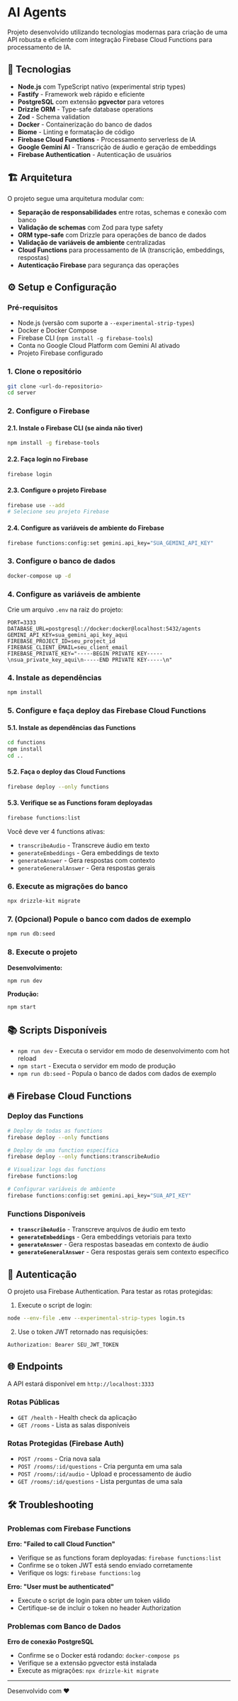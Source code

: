 # AI Agents

Projeto desenvolvido utilizando tecnologias modernas para criação de uma API robusta e eficiente com integração Firebase Cloud Functions para processamento de IA.

## 🚀 Tecnologias

- **Node.js** com TypeScript nativo (experimental strip types)
- **Fastify** - Framework web rápido e eficiente
- **PostgreSQL** com extensão **pgvector** para vetores
- **Drizzle ORM** - Type-safe database operations
- **Zod** - Schema validation
- **Docker** - Containerização do banco de dados
- **Biome** - Linting e formatação de código
- **Firebase Cloud Functions** - Processamento serverless de IA
- **Google Gemini AI** - Transcrição de áudio e geração de embeddings
- **Firebase Authentication** - Autenticação de usuários

## 🏗️ Arquitetura

O projeto segue uma arquitetura modular com:

- **Separação de responsabilidades** entre rotas, schemas e conexão com banco
- **Validação de schemas** com Zod para type safety
- **ORM type-safe** com Drizzle para operações de banco de dados
- **Validação de variáveis de ambiente** centralizadas
- **Cloud Functions** para processamento de IA (transcrição, embeddings, respostas)
- **Autenticação Firebase** para segurança das operações

## ⚙️ Setup e Configuração

### Pré-requisitos

- Node.js (versão com suporte a `--experimental-strip-types`)
- Docker e Docker Compose
- Firebase CLI (`npm install -g firebase-tools`)
- Conta no Google Cloud Platform com Gemini AI ativado
- Projeto Firebase configurado

### 1. Clone o repositório

```bash
git clone <url-do-repositorio>
cd server
```

### 2. Configure o Firebase

#### 2.1. Instale o Firebase CLI (se ainda não tiver)

```bash
npm install -g firebase-tools
```

#### 2.2. Faça login no Firebase

```bash
firebase login
```

#### 2.3. Configure o projeto Firebase

```bash
firebase use --add
# Selecione seu projeto Firebase
```

#### 2.4. Configure as variáveis de ambiente do Firebase

```bash
firebase functions:config:set gemini.api_key="SUA_GEMINI_API_KEY"
```

### 3. Configure o banco de dados

```bash
docker-compose up -d
```

### 4. Configure as variáveis de ambiente

Crie um arquivo `.env` na raiz do projeto:

```env
PORT=3333
DATABASE_URL=postgresql://docker:docker@localhost:5432/agents
GEMINI_API_KEY=sua_gemini_api_key_aqui
FIREBASE_PROJECT_ID=seu_project_id
FIREBASE_CLIENT_EMAIL=seu_client_email
FIREBASE_PRIVATE_KEY="-----BEGIN PRIVATE KEY-----\nsua_private_key_aqui\n-----END PRIVATE KEY-----\n"
```

### 4. Instale as dependências

```bash
npm install
```

### 5. Configure e faça deploy das Firebase Cloud Functions

#### 5.1. Instale as dependências das Functions

```bash
cd functions
npm install
cd ..
```

#### 5.2. Faça o deploy das Cloud Functions

```bash
firebase deploy --only functions
```

#### 5.3. Verifique se as Functions foram deployadas

```bash
firebase functions:list
```

Você deve ver 4 functions ativas:

- `transcribeAudio` - Transcreve áudio em texto
- `generateEmbeddings` - Gera embeddings de texto
- `generateAnswer` - Gera respostas com contexto
- `generateGeneralAnswer` - Gera respostas gerais

### 6. Execute as migrações do banco

```bash
npx drizzle-kit migrate
```

### 7. (Opcional) Popule o banco com dados de exemplo

```bash
npm run db:seed
```

### 8. Execute o projeto

**Desenvolvimento:**

```bash
npm run dev
```

**Produção:**

```bash
npm start
```

## 📚 Scripts Disponíveis

- `npm run dev` - Executa o servidor em modo de desenvolvimento com hot reload
- `npm start` - Executa o servidor em modo de produção
- `npm run db:seed` - Popula o banco de dados com dados de exemplo

## 🔥 Firebase Cloud Functions

### Deploy das Functions

```bash
# Deploy de todas as functions
firebase deploy --only functions

# Deploy de uma function específica
firebase deploy --only functions:transcribeAudio

# Visualizar logs das functions
firebase functions:log

# Configurar variáveis de ambiente
firebase functions:config:set gemini.api_key="SUA_API_KEY"
```

### Functions Disponíveis

- **`transcribeAudio`** - Transcreve arquivos de áudio em texto
- **`generateEmbeddings`** - Gera embeddings vetoriais para texto
- **`generateAnswer`** - Gera respostas baseadas em contexto de áudio
- **`generateGeneralAnswer`** - Gera respostas gerais sem contexto específico

## 🔐 Autenticação

O projeto usa Firebase Authentication. Para testar as rotas protegidas:

1. Execute o script de login:

```bash
node --env-file .env --experimental-strip-types login.ts
```

2. Use o token JWT retornado nas requisições:

```http
Authorization: Bearer SEU_JWT_TOKEN
```

## 🌐 Endpoints

A API estará disponível em `http://localhost:3333`

### Rotas Públicas

- `GET /health` - Health check da aplicação
- `GET /rooms` - Lista as salas disponíveis

### Rotas Protegidas (Firebase Auth)

- `POST /rooms` - Cria nova sala
- `POST /rooms/:id/questions` - Cria pergunta em uma sala
- `POST /rooms/:id/audio` - Upload e processamento de áudio
- `GET /rooms/:id/questions` - Lista perguntas de uma sala

## 🛠️ Troubleshooting

### Problemas com Firebase Functions

**Erro: "Failed to call Cloud Function"**

- Verifique se as functions foram deployadas: `firebase functions:list`
- Confirme se o token JWT está sendo enviado corretamente
- Verifique os logs: `firebase functions:log`

**Erro: "User must be authenticated"**

- Execute o script de login para obter um token válido
- Certifique-se de incluir o token no header Authorization

### Problemas com Banco de Dados

**Erro de conexão PostgreSQL**

- Confirme se o Docker está rodando: `docker-compose ps`
- Verifique se a extensão pgvector está instalada
- Execute as migrações: `npx drizzle-kit migrate`

---

Desenvolvido com ❤️
